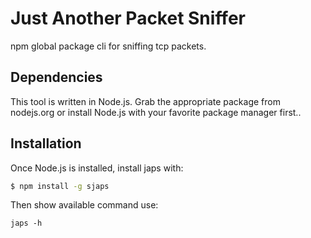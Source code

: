 # Just Another Packet Sniffer
npm global package cli for sniffing tcp packets.

## Dependencies
This tool is written in Node.js. Grab the appropriate package from nodejs.org or install Node.js with your favorite package manager first..

## Installation
Once Node.js is installed, install japs with:
```sh
$ npm install -g sjaps
```
Then show available command use:
```
japs -h
```